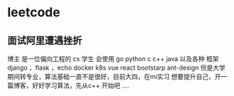 # leetcode
## 面试阿里遭遇挫折
博主 是一位偏向工程的 cs 学生
会使用 go python c c++ java
以及各种 框架 django ，flask ，echo
docker k8s 
vue react
bootstarp ant-design
但是大学期间转专业，算法基础一直不是很好，目前大四，在mi实习
想要提升自己，开一篇博客，好好学习算法，先从c++ 开始吧
....
